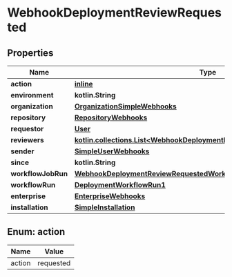 
# WebhookDeploymentReviewRequested

## Properties
Name | Type | Description | Notes
------------ | ------------- | ------------- | -------------
**action** | [**inline**](#Action) |  | 
**environment** | **kotlin.String** |  | 
**organization** | [**OrganizationSimpleWebhooks**](OrganizationSimpleWebhooks.md) |  | 
**repository** | [**RepositoryWebhooks**](RepositoryWebhooks.md) |  | 
**requestor** | [**User**](User.md) |  | 
**reviewers** | [**kotlin.collections.List&lt;WebhookDeploymentReviewRequestedReviewersInner&gt;**](WebhookDeploymentReviewRequestedReviewersInner.md) |  | 
**sender** | [**SimpleUserWebhooks**](SimpleUserWebhooks.md) |  | 
**since** | **kotlin.String** |  | 
**workflowJobRun** | [**WebhookDeploymentReviewRequestedWorkflowJobRun**](WebhookDeploymentReviewRequestedWorkflowJobRun.md) |  | 
**workflowRun** | [**DeploymentWorkflowRun1**](DeploymentWorkflowRun1.md) |  | 
**enterprise** | [**EnterpriseWebhooks**](EnterpriseWebhooks.md) |  |  [optional]
**installation** | [**SimpleInstallation**](SimpleInstallation.md) |  |  [optional]


<a id="Action"></a>
## Enum: action
Name | Value
---- | -----
action | requested



